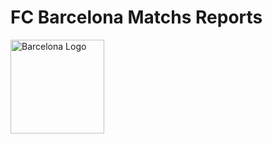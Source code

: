# FC Barcelona Matchs Reports  
<img src="https://github.com/user-attachments/assets/38e0d35d-e169-4a9a-a288-19f61282ff58" alt="Barcelona Logo" width="150"/>
